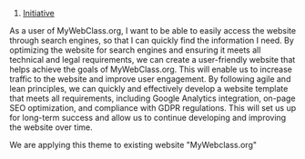 
1. [Initiative](documentation/templates/theme/initiatives/initiative_template.md)

As a user of MyWebClass.org, I want to be able to easily access the website through search engines, so that I can quickly find the information I need. 
By optimizing the website for search engines and ensuring it meets all technical and legal requirements, we can create a user-friendly website that helps achieve the goals of MyWebClass.org. 
This will enable us to increase traffic to the website and improve user engagement. By following agile and lean principles, we can quickly and effectively develop a website template that meets all requirements, including Google Analytics integration, on-page SEO optimization, and compliance with GDPR regulations. 
This will set us up for long-term success and allow us to continue developing and improving the website over time.

We are applying this theme to existing website "MyWebclass.org"